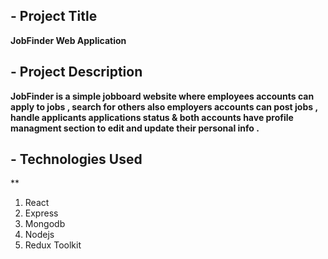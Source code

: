 ## - Project Title 
  **JobFinder Web Application**

## - Project Description
 **JobFinder is a simple jobboard website where employees accounts can apply to jobs , search for others also employers accounts can post jobs , handle applicants applications status & both accounts have profile managment section to edit and update their personal info .**

## - Technologies Used
 **<ol>
  <li>React</li>
  <li>Express</li>
  <li>Mongodb</li>
  <li>Nodejs</li>
  <li>Redux Toolkit</li>

